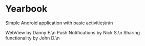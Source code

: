 # Yearbook

Simple Android application with basic activities\n\n

WebView by Danny F.\n
Push Notifications by Nick S.\n
Sharing functionality by John D.\n 
